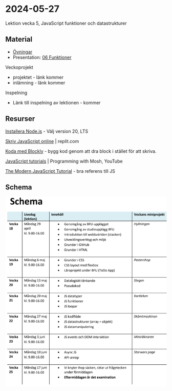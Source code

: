 # 2024-05-27
Lektion vecka 5, JavaScript funktioner och datastrukturer

## Material
+ [Övningar](exercises.md)
+ Presentation: [06 Funktioner](https://docs.google.com/presentation/d/1wG-yV6x662Gzz6gOHnxxcN-ATD8aODGCMq-zn-N3dAE/edit?usp=sharing)


Veckoprojekt
+ projektet - länk kommer
+ inlämning - länk kommer

Inspelning
+ Länk till inspelning av lektionen - kommer

## Resurser

[Installera Node.js](https://nodejs.org/en/download/prebuilt-installer) - Välj version 20, LTS

[Skriv JavaScript online](https://replit.com/) | replit.com

[Koda med Blockly](https://lejonmanen.github.io/learn-code-blockly/) - bygg kod genom att dra block i stället för att skriva.

[JavaScript tutorials](https://www.youtube.com/playlist?list=PLTjRvDozrdlxEIuOBZkMAK5uiqp8rHUax) | Programming with Mosh, YouTube

[The Modern JavaScript Tutorial](https://javascript.info/) - bra referens till JS

## Schema
![Schema för kursen](schema.png)

